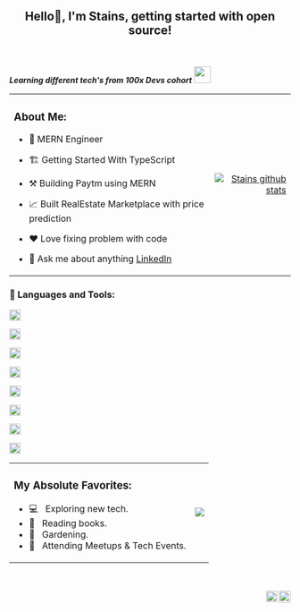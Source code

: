## <p align="center" fontSize="50px">Hello👋, I'm Stains, getting started with open source!</p>

<br />

***Learning different tech's from 100x Devs cohort*** <img src="https://media.giphy.com/media/WUlplcMpOCEmTGBtBW/giphy.gif" width="30">

<table>
  <tr>
    <td align="left">
      
 ### About Me:

  - 💼 MERN Engineer <br>
  - 🏗️ Getting Started With TypeScript <br> 
  - ⚒️ Building Paytm using MERN <br>
  - 📈 Built RealEstate Marketplace with price prediction <br>
  - ❤️ Love fixing problem with code <br>
  - 💬 Ask me about anything [LinkedIn](https://www.linkedin.com/in/stains-leto/)
    
     </td>
    <td align="right">
      <a href="https://github.com/stainsleto/github-readme-stats">
        <img src="https://github-readme-stats.vercel.app/api?username=stainsleto&show_icons=true&include_all_commits=true&theme=buefy&hide_border=true" alt="Stains github stats" />
      </a>
    </td>
  </tr>
</table>


### 🔨 Languages and Tools:

<code><img height="20" alt="typescript" src="https://raw.githubusercontent.com/stainsleto/stainsleto/blob/main/assets/ts.png?raw=true"></code>

<code><img height="20" alt="ReactJs" src="https://raw.githubusercontent.com/stainsleto/stainsleto/blob/main/assets/react.png?raw=true"></code>

<code><img height="20" alt="Vite" src="https://raw.githubusercontent.com/stainsleto/stainsleto/blob/main/assets/vite.png?raw=true"></code>

<code><img height="20" alt="tailwindcss" src="https://raw.githubusercontent.com/stainsleto/stainsleto/blob/main/assets/tailwindcss.png?raw=true"></code>

<code><img height="20" alt="Recoil" src="https://raw.githubusercontent.com/stainsleto/stainsleto/blob/main/assets/recoil.png?raw=true"></code>

<code><img height="20" alt="expresJS" src="https://raw.githubusercontent.com/stainsleto/stainsleto/blob/main/assets/express.png?raw=true"></code>

<code><img height="20" alt="mongoDB" src="https://raw.githubusercontent.com/stainsleto/stainsleto/blob/main/assets/mongo.png?raw=true"></code>

<code><img height="20" alt="Git" src="https://raw.githubusercontent.com/stainsleto/stainsleto/blob/main/assets/git.png?raw=true"></code>

 


<table>
  <tr>
    <td align="left">
      
### My Absolute Favorites:

- 💻 &nbsp; Exploring new tech.
- 📰 &nbsp; Reading books.
- 🍂 &nbsp; Gardening.
- 🍕 &nbsp; Attending Meetups & Tech Events.

  
</td>

<td align="right>
<a href="https://github.com/stainsleto/github-readme-stats"><img align="center" src="https://github-readme-stats.vercel.app/api/top-langs/?username=stainsleto&layout=compact&theme=buefy&hide_border=true" /></a>
</td>

</tr>
</table>



<br />
<br />

<a href="https://twitter.com/letostains">
  <img align="right" alt="Stains leto | Twitter" width="21px" src="https://raw.githubusercontent.com/stainsleto/stainsleto/blob/main/assets/x.png?raw=true" />
</a>
<a href="https://www.linkedin.com/in/stains-leto">
  <img align="right" alt="Stains leto | linkedin" width="20px" src="https://raw.githubusercontent.com/stainsleto/stainsleto/blob/main/assets/linkedin.png?raw=true" />
</a>